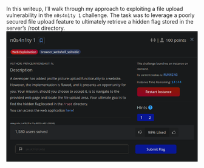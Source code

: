 In this writeup, I’ll walk through my approach to exploiting a file upload vulnerability in the `n0s4n1ty 1` challenge. 
The task was to leverage a poorly secured file upload feature to ultimately retrieve a hidden flag stored in the server’s /root directory.
![challange](images/n0s4n1ty_1_chall.png)
